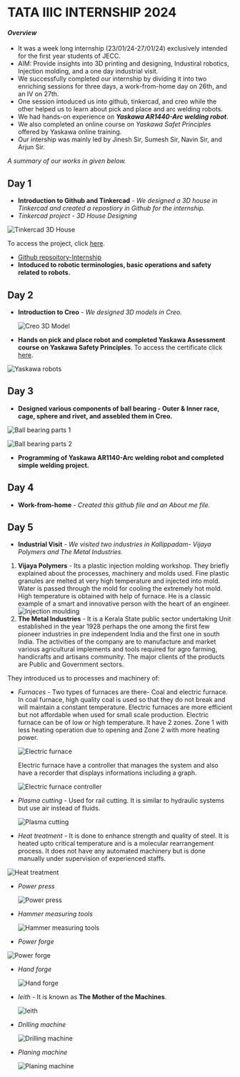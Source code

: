 # **TATA IIIC INTERNSHIP 2024**
#### _**Overview**_
- It was a week long internship (23/01/24-27/01/24) exclusively intended for the first year students of JECC.
- AIM: Provide insights into 3D printing and designing, Industiral robotics, Injection molding, and a one day industrial visit.
- We successfully completed our internship by dividing it into two enriching sessions for three days, a work-from-home day on 26th, and an IV on 27th.
- One session intoduced us into github, tinkercad, and creo while the other helped us to learn about pick and place and arc welding robots.
- We had hands-on experience on **_Yaskawa AR1440-Arc welding robot_**.
- We also completed an online course on *Yaskawa Safet Principles* offered by Yaskawa online training.
- Our intership was mainly led by Jinesh Sir, Sumesh Sir, Navin Sir, and Arjun Sir.

*A summary of our works in given below.*

## **Day 1**
- **Introduction to Github and Tinkercad** - *We designed a 3D house in Tinkercad and created a repostiory in Github for the internship.*
- _Tinkercad project - 3D House Designing_
  
![Tinkercad 3D House](https://github.com/bhavitha-jayaprakash/TATA-IIIC-Internship-24/blob/main/tinkercad.png)

To access the project, click [here](https://www.tinkercad.com/things/3kL4KeJIwSI-project-house).

- [Github repsoitory-Internship](https://github.com/bhavitha-jayaprakash/TATA-IIIC-Internship-24)
- **Intoduced to robotic terminologies, basic operations and safety related to robots.**

## **Day 2**
- **Introduction to Creo** - *We designed 3D models in Creo.*
  
  ![Creo 3D Model](https://github.com/bhavitha-jayaprakash/TATA-IIIC-Internship-24/blob/main/Day%202.JPG)

- **Hands on pick and place robot and completed Yaskawa Assessment course on Yaskawa Safety Principles**. To access the certificate click [here](https://github.com/bhavitha-jayaprakash/TATA-IIIC-Internship-24/blob/main/Yaskawa%20certificate.jpg).

![Yaskawa robots](https://github.com/bhavitha-jayaprakash/TATA-IIIC-Internship-24/blob/main/Yaskawa%20robots.jpg)

## **Day 3**
- **Designed various components of ball bearing - Outer & Inner race, cage, sphere and rivet, and assebled them in Creo.**

![Ball bearing parts 1](https://github.com/bhavitha-jayaprakash/TATA-IIIC-Internship-24/blob/main/20240127_063649.jpg)

![Ball bearing parts 2](https://github.com/bhavitha-jayaprakash/TATA-IIIC-Internship-24/blob/main/20240127_063723.jpg)

- **Programming of Yaskawa AR1140-Arc welding robot and completed simple welding project.**

## **Day 4**
- **Work-from-home** - *Created this github file and an About me file.*

## **Day 5**
- **Industrial Visit** - *We visited two industries in Kallippadam- Vijaya Polymers and The Metal Industries.*
  
 1. **Vijaya Polymers** - Its a plastic injection molding workshop. They briefly explained about the processes, machinery and molds used. Fine plastic granules are melted at very high temperature and injected into mold. Water is passed through the mold for cooling the extremely hot mold. High temperature is obtained with help of furnace. He is a classic example of a smart and innovative person with the heart of an engineer.
    ![Injection moulding]()
 3. **The Metal Industries** - It is a Kerala State public sector undertaking Unit established in the year 1928 perhaps the one among the first few pioneer industries in pre independent India and the first one in south India. The activities of the company are to manufacture and market various agricultural implements and tools required for agro farming, handicrafts and artisans community. The major clients of the products are Public and Government sectors.

They introduced us to processes and machinery of:
- *Furnaces* - Two types of furnaces are there- Coal and electric furnace. In coal furnace, high quality coal is used so that they do not break and will maintain a constant temperature. Electric furnaces are more efficient but not affordable when used for small scale production. Electric furnace can be of low or high temperature. It have 2 zones. Zone 1 with less heating operation due to opening and Zone 2 with more heating power.
  
  ![Electric furnace]()

  Electric furnace have a controller that manages the system and also have a recorder that displays informations including a graph.
  
  ![Electric furnace controller]()

- *Plasma cutting* - Used for rail cutting. It is similar to hydraulic systems but use air instead of fluids.

  ![Plasma cutting]()
  
- *Heat treatment* - It is done to enhance  strength and quality of steel. It is heated upto critical temperature and is a molecular rearrangement process. It does not have any automated machinery but is done manually under supervision of experienced staffs.

 ![Heat treatment]()

- *Power press*

  ![Power press]()
  
- *Hammer measuring tools*

  ![Hammer measuring tools]()
  
- *Power forge*

 ![Power forge]()
 
- *Hand forge*

  ![Hand forge]()
  
- *leith* - It is known as **The Mother of the Machines**.

  ![leith]()
  
- *Drilling machine*

  ![Drilling machine]()
  
- *Planing machine*

  ![Planing machine]()
